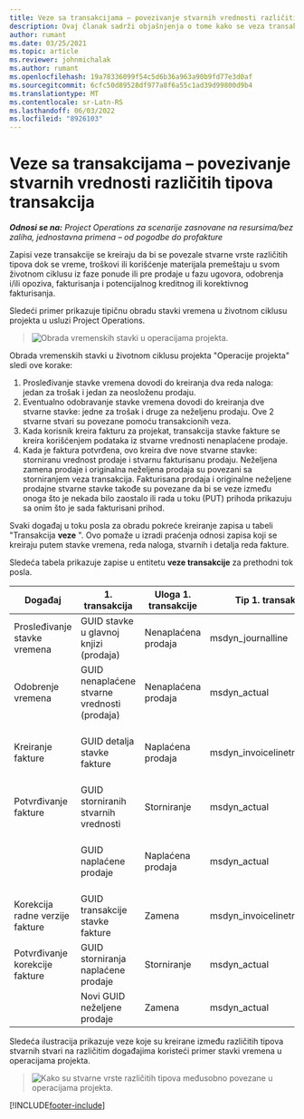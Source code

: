 ```yaml
---
title: Veze sa transakcijama – povezivanje stvarnih vrednosti različitih tipova transakcija
description: Ovaj članak sadrži objašnjenja o tome kako se veza transakcije koristi za povezivanje stvarnih vrsta različitih tipova radi praćenja profitabilnosti, zaostalih naplata i obračuna neodovršenih prihoda.
author: rumant
ms.date: 03/25/2021
ms.topic: article
ms.reviewer: johnmichalak
ms.author: rumant
ms.openlocfilehash: 19a78336099f54c5d6b36a963a90b9fd77e3d0af
ms.sourcegitcommit: 6cfc50d89528df977a8f6a55c1ad39d99800d9b4
ms.translationtype: MT
ms.contentlocale: sr-Latn-RS
ms.lasthandoff: 06/03/2022
ms.locfileid: "8926103"
---
```

# <a name="transaction-connections---link-actuals-of-different-transaction-types"></a>Veze sa transakcijama – povezivanje stvarnih vrednosti različitih tipova transakcija

_**Odnosi se na:** Project Operations za scenarije zasnovane na resursima/bez zaliha, jednostavna primena – od pogodbe do profakture_

Zapisi veze transakcije se kreiraju da bi se povezale stvarne vrste različitih tipova dok se vreme, troškovi ili korišćenje materijala premeštaju u svom životnom ciklusu iz faze ponude ili pre prodaje u fazu ugovora, odobrenja i/ili opoziva, fakturisanja i potencijalnog kreditnog ili korektivnog fakturisanja.

Sledeći primer prikazuje tipičnu obradu stavki vremena u životnom ciklusu projekta u usluzi Project Operations.

> ![Obrada vremenskih stavki u operacijama projekta.](media/basic-guide-17.png)

Obrada vremenskih stavki u životnom ciklusu projekta "Operacije projekta" sledi ove korake: 

1. Prosleđivanje stavke vremena dovodi do kreiranja dva reda naloga: jedan za trošak i jedan za neosloženu prodaju. 
2. Eventualno odobravanje stavke vremena dovodi do kreiranja dve stvarne stavke: jedne za trošak i druge za neželjenu prodaju. Ove 2 stvarne stvari su povezane pomoću transakcionih veza.
3. Kada korisnik kreira fakturu za projekat, transakcija stavke fakture se kreira korišćenjem podataka iz stvarne vrednosti nenaplaćene prodaje.
4. Kada je faktura potvrđena, ovo kreira dve nove stvarne stavke: storniranu vrednost prodaje i stvarnu fakturisanu prodaju. Neželjena zamena prodaje i originalna neželjena prodaja su povezani sa storniranjem veza transakcija. Fakturisana prodaja i originalne neželjene prodajne stvarne stavke takođe su povezane da bi se veze između onoga što je nekada bilo zaostalo ili rada u toku (PUT) prihoda prikazuju sa onim što je sada fakturisani prihod.   

Svaki događaj u toku posla za obradu pokreće kreiranje zapisa u tabeli "Transakcija **veze** ". Ovo pomaže u izradi praćenja odnosi zapisa koji se kreiraju putem stavke vremena, reda naloga, stvarnih i detalja reda fakture.

Sledeća tabela prikazuje zapise u entitetu **veze transakcije** za prethodni tok posla.

|Događaj                   |1. transakcija                 |Uloga 1. transakcije |Tip 1. transakcije       |2. transakcija          |Uloga 2. transakcije |Tip 2. transakcije |
|------------------------|------------------------------|---------------|-----------------------------|-----------------------------|-------------------|-------------------|
|Prosleđivanje stavke vremena   |GUID stavke u glavnoj knjizi (prodaja)     |Nenaplaćena prodaja |msdyn_journalline            |GUID stavke u glavnoj knjizi (troškovi)     |Troškovi            |msdyn_journalline  |
|Odobrenje vremena           |GUID nenaplaćene stvarne vrednosti (prodaja)  |Nenaplaćena prodaja |msdyn_actual                 |GUID stvarne vrednosti troškova (troškova)       |Troškovi            |msdyn_actual       |
|Kreiranje fakture        |GUID detalja stavke fakture      |Naplaćena prodaja   |msdyn_invoicelinetransaction |GUID nenaplaćene stvarne vrednosti prodaje   |Nenaplaćena prodaja  |msdyn_actual       |
|Potvrđivanje fakture    |GUID storniranih stvarnih vrednosti         |Storniranje      |msdyn_actual                 |GUID originalne nenaplaćene prodaje |Originalno        |msdyn_actual       |
|                        |GUID naplaćene prodaje             |Naplaćena prodaja   |msdyn_actual                 |GUID nenaplaćene stvarne vrednosti prodaje   |Nenaplaćena prodaja  |msdyn_actual       |
|Korekcija radne verzije fakture |GUID transakcije stavke fakture|Zamena      |msdyn_invoicelinetransaction |GUID naplaćene prodaje            |Originalno        |msdyn_actual       |
|Potvrđivanje korekcije fakture|GUID storniranja naplaćene prodaje  |Storniranje      |msdyn_actual                 |GUID naplaćene prodaje            |Originalno        |msdyn_actual       |
|                        |Novi GUID neželjene prodaje |Zamena            |msdyn_actual                 |GUID naplaćene prodaje            |Originalno        |msdyn_actual       |


Sledeća ilustracija prikazuje veze koje su kreirane između različitih tipova stvarnih stvari na različitim događajima koristeći primer stavki vremena u operacijama projekta.

> ![Kako su stvarne vrste različitih tipova međusobno povezane u operacijama projekta.](media/TransactionConnections.png)

[!INCLUDE[footer-include](../includes/footer-banner.md)]
